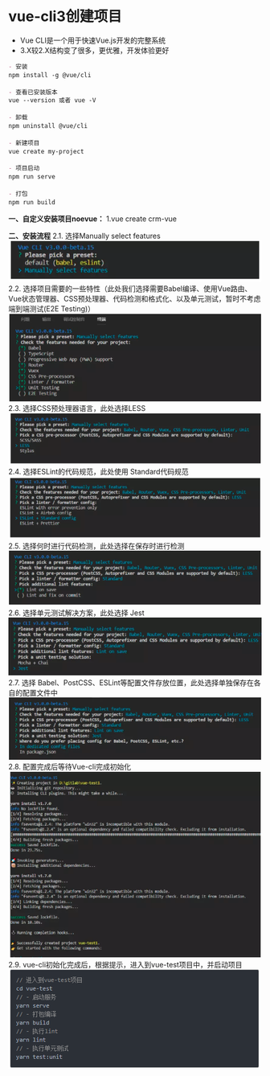 # vue-cli3创建项目
- Vue CLI是一个用于快速Vue.js开发的完整系统
- 3.X较2.X结构变了很多，更优雅，开发体验更好
``` md
- 安装
npm install -g @vue/cli

- 查看已安装版本
vue --version 或者 vue -V

- 卸载
npm uninstall @vue/cli

- 新建项目
vue create my-project

- 项目启动
npm run serve

- 打包
npm run build
```
**一、自定义安装项目noevue：**
1.vue create crm-vue

**二、安装流程**
2.1. 选择Manually select features
![vue安装](../images/v2.jpg)
2.2. 选择项目需要的一些特性（此处我们选择需要Babel编译、使用Vue路由、Vue状态管理器、CSS预处理器、代码检测和格式化、以及单元测试，暂时不考虑端到端测试(E2E Testing)）
![vue安装](../images/v3.jpg)
2.3. 选择CSS预处理器语言，此处选择LESS
![vue安装](../images/v4.jpg)
2.4. 选择ESLint的代码规范，此处使用 Standard代码规范
![vue安装](../images/v5.jpg)
2.5. 选择何时进行代码检测，此处选择在保存时进行检测
![vue安装](../images/v6.jpg)
2.6. 选择单元测试解决方案，此处选择 Jest
![vue安装](../images/v7.jpg)
2.7. 选择 Babel、PostCSS、ESLint等配置文件存放位置，此处选择单独保存在各自的配置文件中
![vue安装](../images/v8.jpg)
2.8. 配置完成后等待Vue-cli完成初始化
![vue安装](../images/v9.jpg)
2.9. vue-cli初始化完成后，根据提示，进入到vue-test项目中，并启动项目
![vue安装](../images/v10.jpg)
